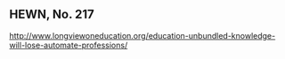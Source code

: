 ## HEWN, No. 217

http://www.longviewoneducation.org/education-unbundled-knowledge-will-lose-automate-professions/
